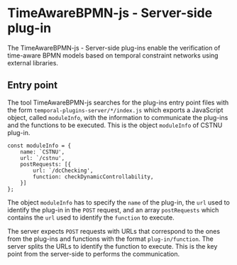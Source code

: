 # TimeAwareBPMN-js - Server-side plug-in

The TimeAwareBPMN-js - Server-side plug-ins enable the verification of time-aware BPMN models based on temporal constraint networks using external libraries.


## Entry point

The tool TimeAwareBPMN-js searches for the plug-ins entry point files with the form `temporal-plugins-server/*/index.js` which exports a JavaScript object, called `moduleInfo`, with the information to communicate the plug-ins and the functions to be executed. This is the object `moduleInfo` of CSTNU plug-in. 

```
const moduleInfo = {
    name: `CSTNU',
    url: `/cstnu',
    postRequests: [{
        url: `/dcChecking',
        function: checkDynamicControllability,
    }]
};
```
The object `moduleInfo` has to specify the `name` of the plug-in, the `url` used to identify the plug-in in the `POST` request, and an array `postRequests` which contains the `url` used to identify the `function` to execute. 

The server expects `POST` requests with URLs that correspond to the ones from the plug-ins and functions with the format `plug-in/function`. The server splits the URLs to identify the function to execute. This is the key point from the server-side to performs the communication.  


